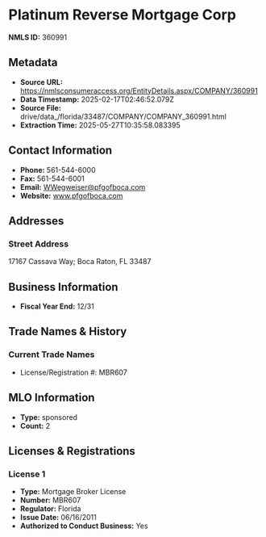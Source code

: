 # Platinum Reverse Mortgage Corp

**NMLS ID:** 360991

## Metadata
- **Source URL:** https://nmlsconsumeraccess.org/EntityDetails.aspx/COMPANY/360991
- **Data Timestamp:** 2025-02-17T02:46:52.079Z
- **Source File:** drive/data_/florida/33487/COMPANY/COMPANY_360991.html
- **Extraction Time:** 2025-05-27T10:35:58.083395

## Contact Information
- **Phone:** 561-544-6000
- **Fax:** 561-544-6001
- **Email:** WWegweiser@pfgofboca.com
- **Website:** www.pfgofboca.com

## Addresses
### Street Address
17167 Cassava Way; Boca Raton, FL 33487

## Business Information
- **Fiscal Year End:** 12/31

## Trade Names & History
### Current Trade Names
- License/Registration #: MBR607

## MLO Information
- **Type:** sponsored
- **Count:** 2

## Licenses & Registrations

### License 1
- **Type:** Mortgage Broker License
- **Number:** MBR607
- **Regulator:** Florida
- **Issue Date:** 06/16/2011
- **Authorized to Conduct Business:** Yes
